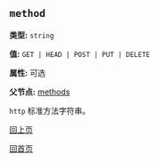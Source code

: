 `method`
----------

**类型:** `string`

**值:** `GET | HEAD | POST | PUT | DELETE`

**属性:** 可选

**父节点:** [methods](methods.md)

`http` 标准方法字符串。

[回上页](../ngx_wizard.md)

[回首页](../../index.md)